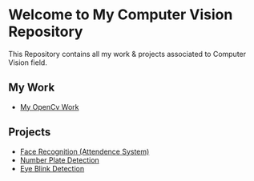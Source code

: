 # Welcome to My Computer Vision Repository

This Repository contains all my work & projects associated to Computer Vision field.

## My Work 
 - [My OpenCv Work](https://github.com/Muhammad-Usama-07/ComputerVision/tree/master/OpenCvWork)
## Projects
 - [Face Recognition (Attendence System)](https://github.com/Muhammad-Usama-07/ComputerVision/tree/master/FaceRecognition(attendence))
 - [Number Plate Detection](https://github.com/Muhammad-Usama-07/ComputerVision/tree/master/NumberPlateDetection)
 - [Eye Blink Detection](https://github.com/Muhammad-Usama-07/ComputerVision/tree/master/EyeBlinkDetection)



 

